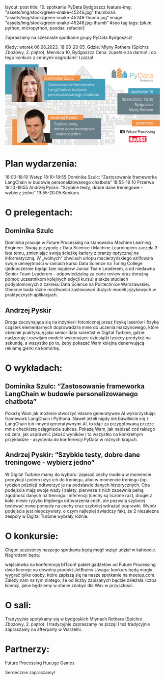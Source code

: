 layout: post
title: 16. spotkanie PyData Bydgoszcz
feature-img: "assets/img/stock/green-snake-45246.jpg"
thumbnail: "assets/img/stock/green-snake-45246-thumb.jpg"
image: "assets/img/stock/green-snake-45246.jpg-thumb" #seo tag
tags: [plum, python, micropython, pandas, refactor]

Zapraszamy na szesnaste spotkanie grupy PyData Bydgoszcz!

Kiedy: wtorek 06.06.2023, 18:00-20:05.
Gdzie: Młyny Rothera (Spichrz Zbożowy, 2. piętro), Mennica 10, Bydgoszcz
Cena: zupełnie za darmo! i do tego konkurs z cennymi nagrodami! I pizza!

![Meetup image](/assets/img/meetups/2023.06-fb.jpg)

# Plan wydarzenia:

18:00-18:10 Wstęp
18:10-18:55 Dominika Szulc: “Zastosowanie frameworka LangChain w budowie personalizowanego chatbota”
18:55-19:10 Przerwa
19:10-19:55 Andrzej Pyskir: “Szybkie testy, dobre dane treningowe - wybierz jedno”
19:55-20:05 Konkurs

# O prelegentach:

## Dominika Szulc

Dominika pracuje w Future Processing na stanowisku Machine Learning Engineer. Swoją przygodę z Data Science i Machine Learningiem zaczęła 3 lata temu, zmieniając swoją ścieżkę kariery z branży optycznej na informatyczną. W „wolnych” chwilach urlopu macierzyńskiego szlifowała swoje umiejętności w ramach kursu Data Science na Turing College (jednocześnie będąc tam najpierw Junior Team Leaderem, a od niedawna Senior Team Leaderem – odpowiedzialną za code review oraz doraźną pomoc uczestnikom kolejnych edycji kursu) a także studiach podyplomowych z zakresu Data Science na Politechnice Warszawskiej. Obecnie bada różne możliwości zastosowań dużych modeli językowych w praktycznych aplikacjach.

## Andrzej Pyskir

Droga zaczynająca się na inżynierii fotonicznej przez fizykę laserów i fizykę cząstek elementarnych doprowadziła mnie do uczenia maszynowego, które obecnie praktykuję jako senior data scientist w Digital Turbine, gdzie nadzoruję i rozwijam modele wykonujące dziesiątki tysięcy predykcji na sekundę, a wszystko po to, żeby pokazać Wam kolejną denerwującą reklamę gierki na komórkę.

# O wykładach:

## Dominika Szulc: “Zastosowanie frameworka LangChain w budowie personalizowanego chatbota”

Pokażę Wam jak możecie stworzyć własne generatywne AI wykorzystując framework LangChain i Pythona. Nawet jeżeli nigdy nie bawiliście się z LangChain lub innymi generatywnymi AI, to idąc za przygotowaną przeze mnie checklistą osiągniecie sukces. Pokażę Wam, jak napisać coś takiego od zera, jak usprawnić jakość wyników i to wszystko na konkretnym przykładzie - asystenta do konferencji PyData w różnych krajach.

## Andrzej Pyskir: “Szybkie testy, dobre dane treningowe - wybierz jedno”

W Digital Turbine mamy do wyboru: zapisać cechy modelu w momencie predykcji i potem użyć ich do treningu, albo w momencie treningu (np. tydzień później) odtworzyć je na podstawie danych historycznych. Oba podejścia mają swoje wady i zalety, pierwsze z nich zapewnia pełną zgodność danych na treningu i inferencji (cechy są liczone raz), drugie z kolei niesie ryzyko błędnego odtworzenia cech, ale pozwala szybciej testować nowe pomysły na cechy oraz szybciej wdrażać poprawki. Wybór podejścia jest nieoczywisty, o czym najlepiej świadczy fakt, że 2 niezależne zespoły w Digital Turbine wybrały różnie.

# O konkursie:

Chętni uczestnicy naszego spotkania będą mogli wziąć udział w kahoocie. Nagrodami będą:

wejściówka na konferencję bITconf
pakiet gadżetów od Future Processing
dwie licencje na dowolny produkt JetBrains
Uwaga: konkurs będą mogły wygrać tylko osoby, które zapiszą się na nasze spotkanie na meetup.com. Zależy nam na tym dlatego, że od liczby zapisanych będzie zależała liczba licencji, jakie będziemy w stanie zdobyć dla Was w przyszłości.

# O sali:

Tradycyjnie spotykamy się w bydgoskich Młynach Rothera (Spichrz Zbożowy, 2. piętro). I tradycyjnie zapraszamy na pizzę! I też tradycyjnie zapraszamy na afterparty w Warzelni.

# Partnerzy:
Future Processing
Huuuge Games

Serdecznie zapraszamy!
